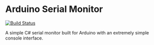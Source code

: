 # Arduino Serial Monitor 
[![Build Status](https://travis-ci.org/phonicmouse/ArduinoSerialMonitor.svg?branch=master)](https://travis-ci.org/phonicmouse/ArduinoSerialMonitor)

A simple C# serial monitor built for Arduino with an extremely simple console interface.

